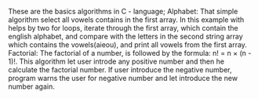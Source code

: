 These are the basics algorithms in C - language;
Alphabet:
That simple algorithm select all vowels contains in the first  array.
In this example with helps by two for loops, iterate through the first array,
which contain the english alphabet, 
and compare with the letters in the second string array which contains the vowels(aieou),
and print all vowels from the first array.
Factorial:
The factorial of a number, is followed by the formula: n! = n × (n - 1)!.
This algorithm let user introde any positive number and then he calculate the factorial number.
If user introduce the negative number, program warns the user for negative number and let introduce the
new number again.

